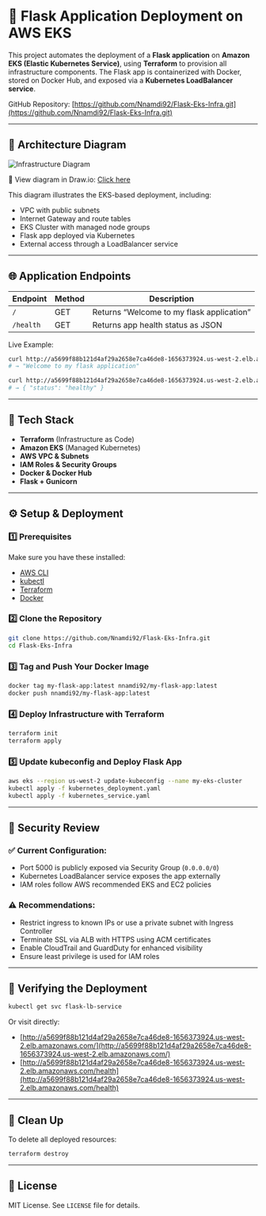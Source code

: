 # 🚀 Flask Application Deployment on AWS EKS

This project automates the deployment of a **Flask application** on **Amazon EKS (Elastic Kubernetes Service)**, using **Terraform** to provision all infrastructure components. The Flask app is containerized with Docker, stored on Docker Hub, and exposed via a **Kubernetes LoadBalancer service**.

GitHub Repository: [https://github.com/Nnamdi92/Flask-Eks-Infra.git](https://github.com/Nnamdi92/Flask-Eks-Infra.git)

---

## 📁 Architecture Diagram

![Infrastructure Diagram](docs/flask-eks-architecture.png)

🔗 View diagram in Draw.io: [Click here](https://app.diagrams.net/)

This diagram illustrates the EKS-based deployment, including:
- VPC with public subnets
- Internet Gateway and route tables
- EKS Cluster with managed node groups
- Flask app deployed via Kubernetes
- External access through a LoadBalancer service

---

## 🌐 Application Endpoints

| Endpoint     | Method | Description                           |
|--------------|--------|---------------------------------------|
| `/`          | GET    | Returns “Welcome to my flask application” |
| `/health`    | GET    | Returns app health status as JSON     |

Live Example:

```bash
curl http://a5699f88b121d4af29a2658e7ca46de8-1656373924.us-west-2.elb.amazonaws.com/
# → "Welcome to my flask application"

curl http://a5699f88b121d4af29a2658e7ca46de8-1656373924.us-west-2.elb.amazonaws.com/health
# → { "status": "healthy" }
```

---

## 🔧 Tech Stack

- **Terraform** (Infrastructure as Code)
- **Amazon EKS** (Managed Kubernetes)
- **AWS VPC & Subnets**
- **IAM Roles & Security Groups**
- **Docker & Docker Hub**
- **Flask + Gunicorn**

---

## ⚙️ Setup & Deployment

### 1️⃣ Prerequisites

Make sure you have these installed:
- [AWS CLI](https://docs.aws.amazon.com/cli/)
- [kubectl](https://kubernetes.io/docs/tasks/tools/)
- [Terraform](https://developer.hashicorp.com/terraform/downloads)
- [Docker](https://www.docker.com/)

### 2️⃣ Clone the Repository

```bash
git clone https://github.com/Nnamdi92/Flask-Eks-Infra.git
cd Flask-Eks-Infra
```

### 3️⃣ Tag and Push Your Docker Image

```bash
docker tag my-flask-app:latest nnamdi92/my-flask-app:latest
docker push nnamdi92/my-flask-app:latest
```

### 4️⃣ Deploy Infrastructure with Terraform

```bash
terraform init
terraform apply
```

### 5️⃣ Update kubeconfig and Deploy Flask App

```bash
aws eks --region us-west-2 update-kubeconfig --name my-eks-cluster
kubectl apply -f kubernetes_deployment.yaml
kubectl apply -f kubernetes_service.yaml
```

---

## 🔐 Security Review

### ✅ Current Configuration:
- Port 5000 is publicly exposed via Security Group (`0.0.0.0/0`)
- Kubernetes LoadBalancer service exposes the app externally
- IAM roles follow AWS recommended EKS and EC2 policies

### ⚠️ Recommendations:
- Restrict ingress to known IPs or use a private subnet with Ingress Controller
- Terminate SSL via ALB with HTTPS using ACM certificates
- Enable CloudTrail and GuardDuty for enhanced visibility
- Ensure least privilege is used for IAM roles

---

## 📢 Verifying the Deployment

```bash
kubectl get svc flask-lb-service
```

Or visit directly:

- [http://a5699f88b121d4af29a2658e7ca46de8-1656373924.us-west-2.elb.amazonaws.com/](http://a5699f88b121d4af29a2658e7ca46de8-1656373924.us-west-2.elb.amazonaws.com/)
- [http://a5699f88b121d4af29a2658e7ca46de8-1656373924.us-west-2.elb.amazonaws.com/health](http://a5699f88b121d4af29a2658e7ca46de8-1656373924.us-west-2.elb.amazonaws.com/health)

---

## 📌 Clean Up

To delete all deployed resources:

```bash
terraform destroy
```

---

## 📄 License

MIT License. See `LICENSE` file for details.
